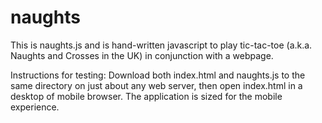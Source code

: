 naughts
=======
This is naughts.js and is hand-written javascript to play tic-tac-toe (a.k.a. Naughts and Crosses in the UK) in conjunction with a webpage.

Instructions for testing:
Download both index.html and naughts.js to the same directory on just about any web server, then open index.html in a desktop of mobile browser.  The application is sized for the mobile experience.
